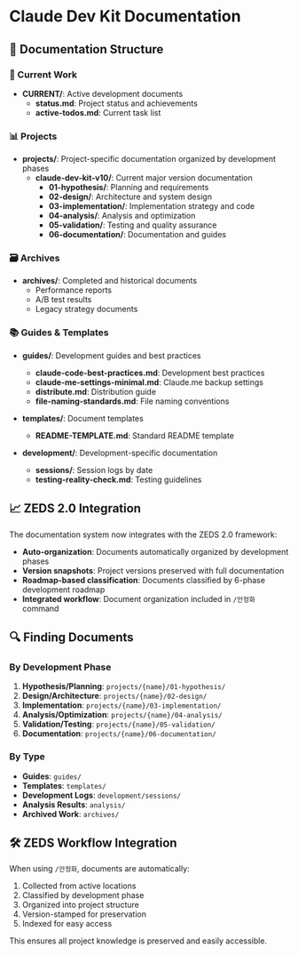 <!--
@meta
id: document_20250905_1110_README
type: document
scope: operational
status: archived
created: 2025-09-05
updated: 2025-09-05
tags: README, README.md
related: 
-->

# Claude Dev Kit Documentation

## 📁 Documentation Structure

### 🚀 Current Work
- **CURRENT/**: Active development documents
  - **status.md**: Project status and achievements
  - **active-todos.md**: Current task list

### 📊 Projects
- **projects/**: Project-specific documentation organized by development phases
  - **claude-dev-kit-v10/**: Current major version documentation
    - **01-hypothesis/**: Planning and requirements
    - **02-design/**: Architecture and system design
    - **03-implementation/**: Implementation strategy and code
    - **04-analysis/**: Analysis and optimization
    - **05-validation/**: Testing and quality assurance
    - **06-documentation/**: Documentation and guides

### 🗃️ Archives
- **archives/**: Completed and historical documents
  - Performance reports
  - A/B test results
  - Legacy strategy documents

### 📚 Guides & Templates
- **guides/**: Development guides and best practices
  - **claude-code-best-practices.md**: Development best practices
  - **claude-me-settings-minimal.md**: Claude.me backup settings
  - **distribute.md**: Distribution guide
  - **file-naming-standards.md**: File naming conventions

- **templates/**: Document templates
  - **README-TEMPLATE.md**: Standard README template

- **development/**: Development-specific documentation
  - **sessions/**: Session logs by date
  - **testing-reality-check.md**: Testing guidelines

## 📈 ZEDS 2.0 Integration

The documentation system now integrates with the ZEDS 2.0 framework:
- **Auto-organization**: Documents automatically organized by development phases
- **Version snapshots**: Project versions preserved with full documentation
- **Roadmap-based classification**: Documents classified by 6-phase development roadmap
- **Integrated workflow**: Document organization included in `/안정화` command

## 🔍 Finding Documents

### By Development Phase
1. **Hypothesis/Planning**: `projects/{name}/01-hypothesis/`
2. **Design/Architecture**: `projects/{name}/02-design/`
3. **Implementation**: `projects/{name}/03-implementation/`
4. **Analysis/Optimization**: `projects/{name}/04-analysis/`
5. **Validation/Testing**: `projects/{name}/05-validation/`
6. **Documentation**: `projects/{name}/06-documentation/`

### By Type
- **Guides**: `guides/`
- **Templates**: `templates/`
- **Development Logs**: `development/sessions/`
- **Analysis Results**: `analysis/`
- **Archived Work**: `archives/`

## 🛠️ ZEDS Workflow Integration

When using `/안정화`, documents are automatically:
1. Collected from active locations
2. Classified by development phase
3. Organized into project structure
4. Version-stamped for preservation
5. Indexed for easy access

This ensures all project knowledge is preserved and easily accessible.